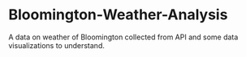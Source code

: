 # Bloomington-Weather-Analysis

A data on weather of Bloomington collected from API and some data visualizations to understand.
